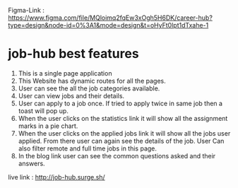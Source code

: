 Figma-Link : https://www.figma.com/file/MQloimq2fqEw3xOgh5H6DK/career-hub?type=design&node-id=0%3A1&mode=design&t=oHyFt0lpt1dTxahe-1
# job-hub best features

1. This is a single page application
2. This Website has dynamic routes for all the pages.
3. User can see the all the job categories available.
4. User can view jobs and their details.
5. User can apply to a job once. If tried to apply twice in same job then a toast will pop up.
6. When the user clicks on the statistics link it will show all the assignment marks in a pie chart.
7. When the user clicks on the applied jobs link it will show all the jobs user applied. From there user can again see the details of the job. User Can also filter remote and full time jobs in this page.
8. In the blog link user can see the common questions asked and their answers.

live link : http://job-hub.surge.sh/ 

